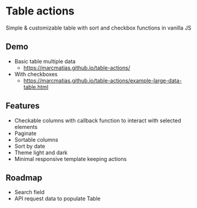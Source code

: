 # Table actions

Simple & customizable table with sort and checkbox functions in vanilla JS

## Demo
- Basic table multiple data
    - https://marcmatias.github.io/table-actions/
- With checkboxes
    - https://marcmatias.github.io/table-actions/example-large-data-table.html

## Features
- Checkable columns with callback function to interact with selected elements
- Paginate
- Sortable columns
- Sort by date
- Theme light and dark
- Minimal responsive template keeping actions

## Roadmap
- Search field
- API request data to populate Table
